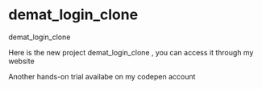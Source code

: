 # demat_login_clone
demat_login_clone 

Here is the new project demat_login_clone  , you can access it through my website

Another hands-on trial availabe on my codepen account

